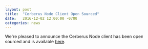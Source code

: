 ```yaml
---
layout: post
title:  "Cerberus Node Client Open Sourced"
date:   2016-12-02 12:00:00 -0700
categories: news
---
```


We're pleased to announce the Cerberus Node client has been open sourced and 
is available <a target="_blank" onclick="trackOutboundLink('https://github.com/Nike-Inc/cerberus-node-client')" href="https://github.com/Nike-Inc/cerberus-node-client">here</a>.